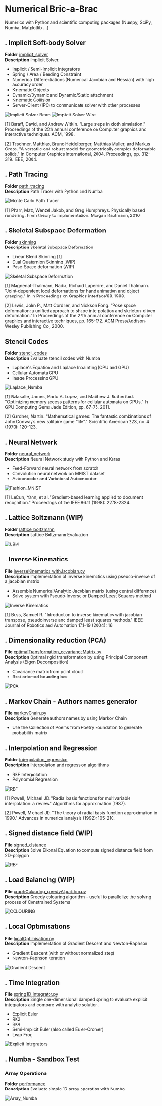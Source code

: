 # Numerical Bric-a-Brac
Numerics with Python and scientific computing packages (Numpy, SciPy, Numba, Matplotlib ...)

## . Implicit Soft-body Solver
**Folder** [implicit_solver](https://github.com/vincentbonnetcg/Numerical-Bric-a-Brac/tree/master/implicit_solver)<br>
**Description** Implicit Solver.

- Implicit / Semi-Implicit integrators
- Spring / Area / Bending Constraint
- Numerical Differentiations (Numerical Jacobian and Hessian) with high accuracy order
- Kinematic Objects
- Dynamic/Dynamic and Dynamic/Static attachment
- Kinematic Collision
- Server-Client (IPC) to communicate solver with other processes

![Implicit Solver Beam](https://github.com/vincentbonnetcg/Numerical-Bric-a-Brac/blob/master/implicit_solver/img/implicitSolver_beam.gif)
![Implicit Solver Wire](https://github.com/vincentbonnetcg/Numerical-Bric-a-Brac/blob/master/implicit_solver/img/implicitSolver_wire.gif)

[1] Baraff, David, and Andrew Witkin. "Large steps in cloth simulation." Proceedings of the 25th annual conference on Computer graphics and interactive techniques. ACM, 1998.

[2] Teschner, Matthias, Bruno Heidelberger, Matthias Muller, and Markus Gross. "A versatile and robust model for geometrically complex deformable solids." In Computer Graphics International, 2004. Proceedings, pp. 312-319. IEEE, 2004.

## . Path Tracing
**Folder** [path_tracing](https://github.com/vincentbonnetcg/Numerical-Bric-a-Brac/tree/master/path_tracing)<br>
**Description** Path Tracer with Python and Numba

![Monte Carlo Path Tracer](https://github.com/vincentbonnetcg/Numerical-Bric-a-Brac/blob/master/path_tracing/output/montecarlo_pathtracer_preview.jpg)

[1] Pharr, Matt, Wenzel Jakob, and Greg Humphreys. Physically based rendering: From theory to implementation. Morgan Kaufmann, 2016

## . Skeletal Subspace Deformation
**Folder** [skinning](https://github.com/vincentbonnetcg/Numerical-Bric-a-Brac/blob/master/skinning)<br>
**Description** Skeletal Subspace Deformation

- Linear Blend Skinning [1]
- Dual Quaternion Skinning (WIP)
- Pose‐Space deformation (WIP)

![Skeletal Subspace Deformation](https://github.com/vincentbonnetcg/Numerical-Bric-a-Brac/blob/master/img/linear_blend_skinning.gif)

[1] Magnenat-Thalmann, Nadia, Richard Laperrire, and Daniel Thalmann. "Joint-dependent local deformations for hand animation and object grasping." In In Proceedings on Graphics interface’88. 1988.

[2] Lewis, John P., Matt Cordner, and Nickson Fong. "Pose space deformation: a unified approach to shape interpolation and skeleton-driven deformation." In Proceedings of the 27th annual conference on Computer graphics and interactive techniques, pp. 165-172. ACM Press/Addison-Wesley Publishing Co., 2000.

## Stencil Codes
**Folder** [stencil_codes](https://github.com/vincentbonnetcg/Numerical-Bric-a-Brac/blob/master/stencil_codes)<br>
**Description** Evaluate stencil codes with Numba

- Laplace's Equation and Laplace Inpainting (CPU and GPU)
- Cellular Automata GPU
- Image Processing GPU

![Laplace_Numba](https://github.com/vincentbonnetcg/Numerical-Bric-a-Brac/blob/master/img/numba_laplace_equation.png)

[1] Balasalle, James, Mario A. Lopez, and Matthew J. Rutherford. "Optimizing memory access patterns for cellular automata on GPUs." In GPU Computing Gems Jade Edition, pp. 67-75. 2011.

[2] Gardner, Martin. "Mathematical games: The fantastic combinations of John Conway’s new solitaire game “life”." Scientific American 223, no. 4 (1970): 120-123.

## . Neural Network
**Folder** [neural_network](https://github.com/vincentbonnetcg/Numerical-Bric-a-Brac/tree/master/neural_network)<br>
**Description** Neural Network study with Python and Keras

- Feed-Forward neural network from scratch
- Convolution neural network on MNIST dataset
- Autoencoder and Variational Autoencoder

![Fashion_MNIST](https://github.com/vincentbonnetcg/Numerical-Bric-a-Brac/blob/master/neural_network/img/fashion_mnist_autoencoder.png)<br>

[1] LeCun, Yann, et al. "Gradient-based learning applied to document recognition." Proceedings of the IEEE 86.11 (1998): 2278-2324.

## . Lattice Boltzmann (WIP)
**Folder** [lattice_boltzmann](https://github.com/vincentbonnetcg/Numerical-Bric-a-Brac/tree/master/lattice_boltzmann)<br>
**Description** Lattice Boltzmann Evaluation

![LBM](https://github.com/vincentbonnetcg/Numerical-Bric-a-Brac/blob/master/img/lattice_boltzmann_placeholder.png)<br>

## . Inverse Kinematics
**File** [inverseKinematics_withJacobian.py](https://github.com/vincentbonnetcg/Numerical-Bric-a-Brac/blob/master/miscellaneous/inverseKinematics_withJacobian.py)<br>
**Description** Implementation of inverse kinematics using pseudo-inverse of a jacobian matrix
- Assemble Numerical/Analytic Jacobian matrix (using central difference)
- Solve system with Pseudo-Inverse or Damped Least Squares method

![Inverse Kinematics](https://github.com/vincentbonnetcg/Numerical-Bric-a-Brac/blob/master/img/inverseKinematics_withJacobian.gif)

[1] Buss, Samuel R. "Introduction to inverse kinematics with jacobian transpose, pseudoinverse and damped least squares methods." IEEE Journal of Robotics and Automation 17.1-19 (2004): 16.

## . Dimensionality reduction (PCA)
**File** [optimalTransformation_covarianceMatrix.py](https://github.com/vincentbonnetcg/Numerical-Bric-a-Brac/blob/master/miscellaneous/optimalTransformation_covarianceMatrix.py)<br>
**Description** Optimal rigid transformation by using Principal Component Analysis (Eigen Decomposition)
- Covariance matrix from point cloud
- Best oriented bounding box

![PCA](https://github.com/vincentbonnetcg/Numerical-Bric-a-Brac/blob/master/img/optimalTransformation_covarianceMatrix.png)

## . Markov Chain - Authors names generator
**File** [markovChain.py](https://github.com/vincentbonnetcg/Numerical-Bric-a-Brac/blob/master/markov_chain/markov_chain.py)<br>
**Description** Generate authors names by using Markov Chain
- Use the Collection of Poems from Poetry Foundation to generate probability matrix

## . Interpolation and Regression
**Folder** [interpolation_regression](https://github.com/vincentbonnetcg/Numerical-Bric-a-Brac/tree/master/interpolation_regression)<br>
**Description** Interpolation and regression algorithms

- RBF Interpolation
- Polynomial Regression

![RBF](https://github.com/vincentbonnetcg/Numerical-Bric-a-Brac/blob/master/img/scatteredDataInterpolation_radialBasisFunction.png)

[1] Powell, Michael JD. "Radial basis functions for multivariable interpolation: a review." Algorithms for approximation (1987).

[2] Powell, Michael JD. "The theory of radial basis function approximation in 1990." Advances in numerical analysis (1992): 105-210.

## . Signed distance field (WIP)
**File** [signed_distance](https://github.com/vincentbonnetcg/Numerical-Bric-a-Brac/tree/master/miscellaneous/signed_distance_field.py)<br>
**Description** Solve Eikonal Equation to compute signed distance field from 2D-polygon

![RBF](https://github.com/vincentbonnetcg/Numerical-Bric-a-Brac/blob/master/img/distance_field.png)

## . Load Balancing (WIP)
**File** [graphColouring_greedyAlgorithm.py](https://github.com/vincentbonnetcg/Numerical-Bric-a-Brac/blob/master/load_balancing/graphColouring_greedyAlgorithm.py)<br>
**Description** Greedy colouring algorithm - useful to parallelize the solving process of Constrained Systems

![COLOURING](https://github.com/vincentbonnetcg/Numerical-Bric-a-Brac/blob/master/img/graphColouring_greedyAlgorithm.png)

## . Local Optimisations
**File** [localOptimisation.py](https://github.com/vincentbonnetcg/Numerical-Bric-a-Brac/blob/master/miscellaneous/localOptimisation.py)<br>
**Description** Implementation of Gradient Descent and Newton-Raphson

- Gradient Descent (with or without normalized step)
- Newton-Raphson iteration

![Gradient Descent](https://github.com/vincentbonnetcg/Numerical-Bric-a-Brac/blob/master/img/optimisation_gradientDescent.png)

## . Time Integration

**File** [spring1D_integrator.py](https://github.com/vincentbonnetcg/Numerical-Bric-a-Brac/blob/master/miscellaneous/spring1D_integrator.py)<br>
**Description** Single one-dimensional damped spring to evaluate explicit integrators and compare with analytic solution.
- Explicit Euler
- RK2
- RK4
- Semi-Implicit Euler (also called Euler-Cromer)
- Leap Frog

![Explicit Integrators](https://github.com/vincentbonnetcg/Numerical-Bric-a-Brac/blob/master/img/spring1D_integrator.png)

## . Numba - Sandbox Test

### Array Operations

**Folder** [performance](https://github.com/vincentbonnetcg/Numerical-Bric-a-Brac/blob/master/performance)<br>
**Description** Evaluate simple 1D array operation with Numba

![Array_Numba](https://github.com/vincentbonnetcg/Numerical-Bric-a-Brac/blob/master/img/performance_test_array.png)<br>
